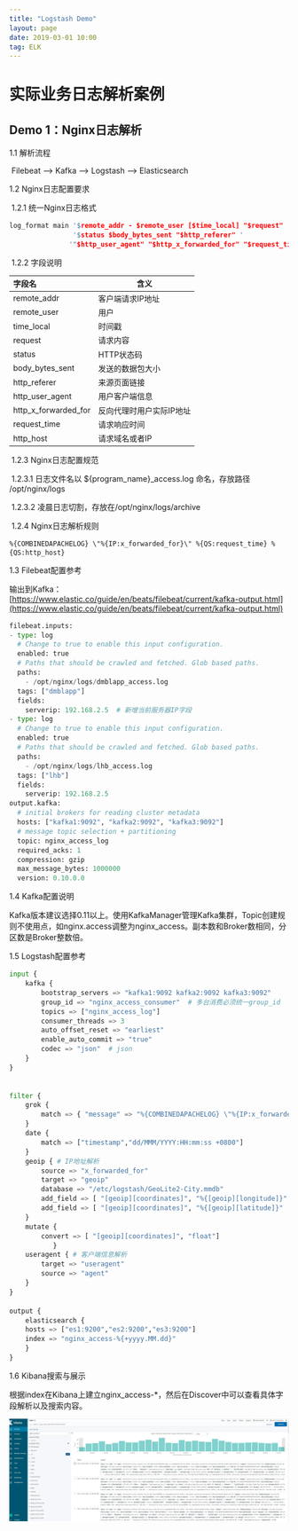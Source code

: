 ```yaml
---
title: "Logstash Demo"
layout: page
date: 2019-03-01 10:00
tag: ELK
---
```


# 实际业务日志解析案例

## Demo 1：Nginx日志解析

1.1  解析流程

​    Filebeat --> Kafka --> Logstash --> Elasticsearch

1.2  Nginx日志配置要求

​    1.2.1 统一Nginx日志格式

```c
log_format main '$remote_addr - $remote_user [$time_local] "$request" '
                '$status $body_bytes_sent "$http_referer" '
               '"$http_user_agent" "$http_x_forwarded_for" "$request_time" "$http_host"';
```

​     1.2.2 字段说明     

| 字段名               | 含义                     |
| :------------------- | ------------------------ |
| remote_addr          | 客户端请求IP地址         |
| remote_user          | 用户                     |
| time_local           | 时间戳                   |
| request              | 请求内容                 |
| status               | HTTP状态码               |
| body_bytes_sent      | 发送的数据包大小         |
| http_referer         | 来源页面链接             |
| http_user_agent      | 用户客户端信息           |
| http_x_forwarded_for | 反向代理时用户实际IP地址 |
| request_time         | 请求响应时间             |
| http_host            | 请求域名或者IP           |

​        1.2.3 Nginx日志配置规范

​            1.2.3.1 日志文件名以  ${program_name}_access.log 命名，存放路径 /opt/nginx/logs

​            1.2.3.2  凌晨日志切割，存放在/opt/nginx/logs/archive

​        1.2.4  Nginx日志解析规则

```
%{COMBINEDAPACHELOG} \"%{IP:x_forwarded_for}\" %{QS:request_time} %{QS:http_host}
```

1.3  Filebeat配置参考

输出到Kafka：[https://www.elastic.co/guide/en/beats/filebeat/current/kafka-output.html](https://www.elastic.co/guide/en/beats/filebeat/current/kafka-output.html)

```python
filebeat.inputs:
- type: log
  # Change to true to enable this input configuration.
  enabled: true
  # Paths that should be crawled and fetched. Glob based paths.
  paths:
    - /opt/nginx/logs/dmblapp_access.log
  tags: ["dmblapp"] 
  fields:
    serverip: 192.168.2.5  # 新增当前服务器IP字段
- type: log
  # Change to true to enable this input configuration.
  enabled: true
  # Paths that should be crawled and fetched. Glob based paths.
  paths:
    - /opt/nginx/logs/lhb_access.log
  tags: ["lhb"]
  fields:
    serverip: 192.168.2.5
output.kafka:
  # initial brokers for reading cluster metadata
  hosts: ["kafka1:9092", "kafka2:9092", "kafka3:9092"]
  # message topic selection + partitioning
  topic: nginx_access_log
  required_acks: 1
  compression: gzip
  max_message_bytes: 1000000
  version: 0.10.0.0
```

 1.4  Kafka配置说明

​        Kafka版本建议选择0.11以上。使用KafkaManager管理Kafka集群，Topic创建规则不使用点，如nginx.access调整为nginx_access。副本数和Broker数相同，分区数是Broker整数倍。

 1.5  Logstash配置参考  

```python
input {
    kafka {
        bootstrap_servers => "kafka1:9092 kafka2:9092 kafka3:9092"
        group_id => "nginx_access_consumer"  # 多台消费必须统一group_id
        topics => ["nginx_access_log"]
        consumer_threads => 3
        auto_offset_reset => "earliest"
        enable_auto_commit => "true"
        codec => "json"  # json
    }
}


filter {
    grok {
        match => { "message" => "%{COMBINEDAPACHELOG} \"%{IP:x_forwarded_for}\" %{QS:request_time} %{QS:http_host}"}
    }
    date {
        match => ["timestamp","dd/MMM/YYYY:HH:mm:ss +0800"]
    }
    geoip { # IP地址解析
        source => "x_forwarded_for"
        target => "geoip"
        database => "/etc/logstash/GeoLite2-City.mmdb"
        add_field => [ "[geoip][coordinates]", "%{[geoip][longitude]}" ]
        add_field => [ "[geoip][coordinates]", "%{[geoip][latitude]}"  ]
    }
    mutate {
        convert => [ "[geoip][coordinates]", "float"]
           }
    useragent { # 客户端信息解析
        target => "useragent"
        source => "agent"
    }
}

output {
    elasticsearch {
    hosts => ["es1:9200","es2:9200","es3:9200"]
    index => "nginx_access-%{+yyyy.MM.dd}"
    }
}
```

  1.6  Kibana搜索与展示

​        根据index在Kibana上建立nginx_access-*，然后在Discover中可以查看具体字段解析以及搜索内容。

![](..\attach\kibana.jpg)

